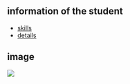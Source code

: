 ## information of the student
- [skills](skills.md)
- [details](./contact/details.md) 

## image 
![](https://tint.creativemarket.com/DZcnZJ5NxNZMqYpuFBMhV5XKP8avMmgWANEeQvLhGxA/width:180/height:120/gravity:nowe/rt:fill-down/el:1/czM6Ly9maWxlcy5jcmVhdGl2ZW1hcmtldC5jb20vaW1hZ2VzL3NjcmVlbnNob3RzL3Byb2R1Y3RzLzQ2NS80NjU0LzQ2NTQzNDgvZHBzaWhxcXBta3R1dXhnbHdlYmgxdHhqaTVhaWd2czRqYmw0N2tnb2ZqbWh0amh6em04cXpnNmhmcHVsNjZ1ZS1vLmpwZw?1714168402)